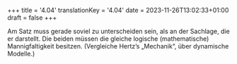 +++
title = '4.04'
translationKey = '4.04'
date = 2023-11-26T13:02:33+01:00
draft = false
+++

Am Satz muss gerade soviel zu unterscheiden sein, als an der Sachlage, die er darstellt.
Die beiden müssen die gleiche logische (mathematische) Mannigfaltigkeit besitzen. (Vergleiche Hertz’s „Mechanik“, über dynamische Modelle.)
